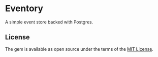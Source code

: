 # Eventory

A simple event store backed with Postgres.

## License

The gem is available as open source under the terms of the [MIT License](https://opensource.org/licenses/MIT).

